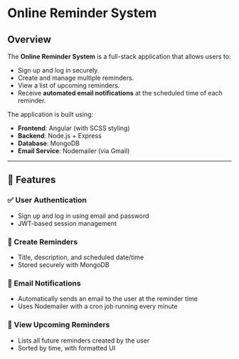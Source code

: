 # Online Reminder System

## Overview

The **Online Reminder System** is a full-stack application that allows users to:

- Sign up and log in securely.
- Create and manage multiple reminders.
- View a list of upcoming reminders.
- Receive **automated email notifications** at the scheduled time of each reminder.

The application is built using:
- **Frontend**: Angular (with SCSS styling)
- **Backend**: Node.js + Express
- **Database**: MongoDB
- **Email Service**: Nodemailer (via Gmail)

---

## 🚀 Features

### ✅ User Authentication
- Sign up and log in using email and password
- JWT-based session management

### 📅 Create Reminders
- Title, description, and scheduled date/time
- Stored securely with MongoDB

### 🔔 Email Notifications
- Automatically sends an email to the user at the reminder time
- Uses Nodemailer with a cron job running every minute

### 📃 View Upcoming Reminders
- Lists all future reminders created by the user
- Sorted by time, with formatted UI
